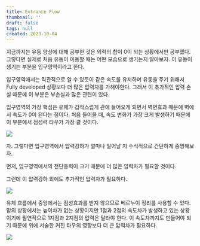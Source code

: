 ```yaml
---
title: Entrance Flow
thumbnail: ''
draft: false
tags: null
created: 2023-10-04
---
```


지금까지는 유동 양상에 대해 공부한 것은 외력의 합이 0이 되는 상황에서만 공부했다. 그렇다면 실제로 처음 유동이 이동할 때는 어떤 모습으로 생기는지 알아보자. 이 유동이 생기는 부분을 입구영역이라고 한다.

입구영역에서는 직관적으로 알 수 있듯이 같은 속도를 유지하며 유동을 주기 위해서 Fully developed 상황보다 더 많은 압력차를 가해야한다. 그래서 이 추가적인 압력 손실 때문에 이 부분은 부손실과 많은 관련이 있다.

입구영역의 가장 핵심은 유체가 갑작스럽게 관에 들어오게 되면서 벽면효과 때문에 벽에서 속도가 0이 된다는 점이다. 처음 들어올 때, 속도 변화가 가장 크게 발생하기 때문에 이 부분에서 점성력 타우가 가장 클 것이다.

![](entrance-flow1.png)

자. 그렇다면 입구영역에서 압력강하가 얼마나 일어날 지 수식적으로 간단하게 증명해보자.

먼저, 입구영역에서의 전단응력이 크기 때문에 더 많은 압력차가 필요할 것이다.

그런데 이 압력강하 외에도 추가적인 압력차가 필요하다.

![](entrance-flow2.png)

유체 흐름에서 중앙에서는 점성효과를 받지 않으므로 베르누이 정리를 사용할 수 있다. 밑의 상황에서는 높이차가 없는 상황이지만 1점과 2점의 속도차가 발생하고 있는 상황이기에 필연적으로 1지점과 2지점의 압력은 달라야 한다. 이 속도차까지도 만들어야 되기 때문에 위에 서술한 커진 타우의 영향보다 더 큰 압력차가 필요하다.

![](entrance-flow3.png)
